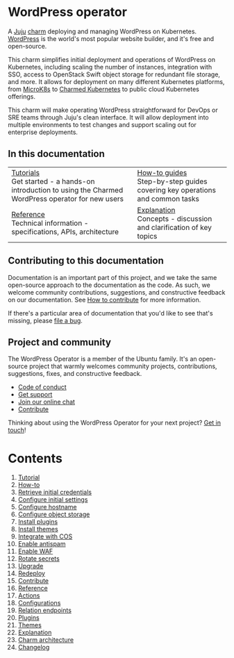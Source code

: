 # WordPress operator

A [Juju](https://juju.is/) [charm](https://juju.is/docs/olm/charmed-operators) deploying and managing WordPress on Kubernetes. [WordPress](https://wordpress.com/) is the world's most popular website builder, and it's free and open-source.

This charm simplifies initial deployment and operations of WordPress on Kubernetes, including scaling the number of instances, integration with SSO, access to OpenStack Swift object storage for redundant file storage, and more. It allows for deployment on many different Kubernetes platforms, from [MicroK8s](https://microk8s.io/) to [Charmed Kubernetes](https://ubuntu.com/kubernetes) to public cloud Kubernetes offerings.

This charm will make operating WordPress straightforward for DevOps or SRE teams through Juju's clean interface. It will allow deployment into multiple environments to test changes and support scaling out for enterprise deployments.

## In this documentation

| | |
|--|--|
|  [Tutorials](https://charmhub.io/wordpress-k8s/docs/tutorials-getting-started)</br>  Get started - a hands-on introduction to using the Charmed WordPress operator for new users </br> |  [How-to guides](https://charmhub.io/wordpress-k8s/docs/how-to-retrieve-initial-credentials) </br> Step-by-step guides covering key operations and common tasks |
| [Reference](https://charmhub.io/wordpress-k8s/docs/reference-actions) </br> Technical information - specifications, APIs, architecture | [Explanation](https://charmhub.io/wordpress-k8s/docs/explanation-overview) </br> Concepts - discussion and clarification of key topics  |

## Contributing to this documentation

Documentation is an important part of this project, and we take the same open-source approach to the documentation as the code. As such, we welcome community contributions, suggestions, and constructive feedback on our documentation. See [How to contribute](https://charmhub.io/wordpress-k8s/docs/how-to-contribute) for more information.

If there's a particular area of documentation that you'd like to see that's missing, please [file a bug](https://github.com/canonical/wordpress-k8s-operator/issues).

## Project and community

The WordPress Operator is a member of the Ubuntu family. It's an open-source project that warmly welcomes community projects, contributions, suggestions, fixes, and constructive feedback.

- [Code of conduct](https://ubuntu.com/community/code-of-conduct)
- [Get support](https://discourse.charmhub.io/)
- [Join our online chat](https://matrix.to/#/#charmhub-charmdev:ubuntu.com)
- [Contribute](https://github.com/canonical/wordpress-k8s-operator/blob/main/CONTRIBUTING.md)

Thinking about using the WordPress Operator for your next project? [Get in touch](https://matrix.to/#/#charmhub-charmdev:ubuntu.com)!

# Contents

1. [Tutorial](tutorial.md)
1. [How-to](how-to)
  1. [Retrieve initial credentials](how-to/retrieve-initial-credentials.md)
  1. [Configure initial settings](how-to/configure-initial-settings.md)
  1. [Configure hostname](how-to/configure-hostname.md)
  1. [Configure object storage](how-to/configure-object-storage.md)
  1. [Install plugins](how-to/install-plugins.md)
  1. [Install themes](how-to/install-themes.md)
  1. [Integrate with COS](how-to/integrate-with-cos.md) 
  1. [Enable antispam](how-to/enable-antispam.md)
  1. [Enable WAF](how-to/enable-waf.md)  
  1. [Rotate secrets](how-to/rotate-secrets.md)
  1. [Upgrade](how-to/upgrade.md)
  1. [Redeploy](how-to/redeploy.md)
  1. [Contribute](how-to/contribute.md)
1. [Reference](reference)
  1. [Actions](reference/actions.md)
  1. [Configurations](reference/configurations.md)
  1. [Relation endpoints](reference/relation-endpoints.md)
  1. [Plugins](reference/plugins.md)
  1. [Themes](reference/themes.md)
1. [Explanation](explanation)
  1. [Charm architecture](explanation/charm-architecture.md)
1. [Changelog](changelog.md)
